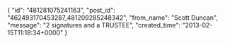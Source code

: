  {
   "id": "481281075241163",
   "post_id": "462493170453287_481209285248342",
   "from_name": "Scott Duncan",
   "message": "2 signatures and a TRUSTEE",
   "created_time": "2013-02-15T11:18:34+0000"
 }
